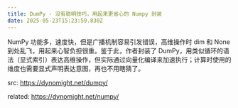 ```yaml
---
title: DumPy - 没有聪明技巧，用起来更省心的 Numpy 封装
date: 2025-05-23T15:23:59.830Z
---
```


NumPy 功能多，速度快，但是广播机制容易引发错误，高维操作时 dim 和 None 到处乱飞，用起来心智负担很重。鉴于此，作者封装了 DumPy，用类似循环的语法​（显式索引）表达高维操作，但实际通过​向量化编译​来加速执行；计算时使用的维度也需要显式声明表达意图，再也不用瞎猜了。

src: https://dynomight.net/dumpy/

related: https://dynomight.net/numpy/